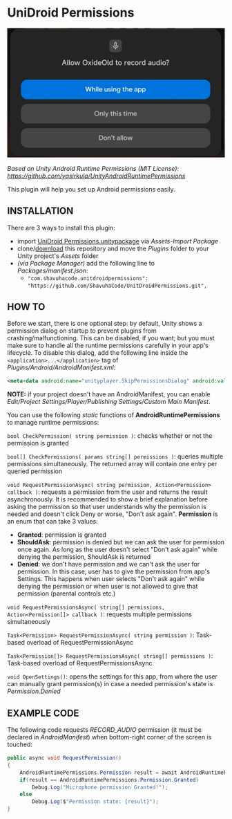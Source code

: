 # UniDroid Permissions

![Permission](Images/Permission.jpg)

*Based on Unity Android Runtime Permissions (MIT License): https://github.com/yasirkula/UnityAndroidRuntimePermissions*

This plugin will help you set up Android permissions easily.

## INSTALLATION

There are 3 ways to install this plugin:

- import [UniDroid Permissions.unitypackage](https://github.com/ShavuhaCode/UnitDroidPermissions/releases) via *Assets-Import Package*
- clone/[download](https://github.com/ShavuhaCode/UnitDroidPermissions/archive/master.zip) this repository and move the *Plugins* folder to your Unity project's *Assets* folder
- *(via Package Manager)* add the following line to *Packages/manifest.json*:
  - `"com.shavuhacode.unitdroidpermissions": "https://github.com/ShavuhaCode/UnitDroidPermissions.git",`

## HOW TO

Before we start, there is one optional step: by default, Unity shows a permission dialog on startup to prevent plugins from crashing/malfunctioning. This can be disabled, if you want; but you must make sure to handle all the runtime permissions carefully in your app's lifecycle. To disable this dialog, add the following line inside the `<application>...</application>` tag of *Plugins/Android/AndroidManifest.xml*:

```xml
<meta-data android:name="unityplayer.SkipPermissionsDialog" android:value="true" />
```

**NOTE:** if your project doesn't have an AndroidManifest, you can enable *Edit/Project Settings/Player/Publishing Settings/Custom Main Manifest*.

You can use the following *static* functions of **AndroidRuntimePermissions** to manage runtime permissions:

`bool CheckPermission( string permission )`: checks whether or not the permission is granted

`bool[] CheckPermissions( params string[] permissions )`: queries multiple permissions simultaneously. The returned array will contain one entry per queried permission

`void RequestPermissionAsync( string permission, Action<Permission> callback )`: requests a permission from the user and returns the result asynchronously. It is recommended to show a brief explanation before asking the permission so that user understands why the permission is needed and doesn't click Deny or worse, "Don't ask again". **Permission** is an enum that can take 3 values: 
- **Granted**: permission is granted
- **ShouldAsk**: permission is denied but we can ask the user for permission once again. As long as the user doesn't select "Don't ask again" while denying the permission, ShouldAsk is returned
- **Denied**: we don't have permission and we can't ask the user for permission. In this case, user has to give the permission from app's Settings. This happens when user selects "Don't ask again" while denying the permission or when user is not allowed to give that permission (parental controls etc.)

`void RequestPermissionsAsync( string[] permissions, Action<Permission[]> callback )`: requests multiple permissions simultaneously

`Task<Permission> RequestPermissionAsync( string permission )`: Task-based overload of RequestPermissionAsync

`Task<Permission[]> RequestPermissionsAsync( string[] permissions )`: Task-based overload of RequestPermissionsAsync

`void OpenSettings()`: opens the settings for this app, from where the user can manually grant permission(s) in case a needed permission's state is *Permission.Denied*

## EXAMPLE CODE

The following code requests *RECORD_AUDIO* permission (it must be declared in *AndroidManifest*) when bottom-right corner of the screen is touched:

```csharp
public async void RequestPermission()
{
	AndroidRuntimePermissions.Permission result = await AndroidRuntimePermissions.RequestPermissionAsync("android.permission.RECORD_AUDIO");
	if(result == AndroidRuntimePermissions.Permission.Granted)
		Debug.Log("Microphone permission Granted!");
	else
		Debug.Log($"Permission state: {result}");
}
```
